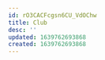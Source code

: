 ```yaml
---
id: rO3CACFcgsn6CU_VdOChw
title: Club
desc: ''
updated: 1639762693868
created: 1639762693868
---
```


